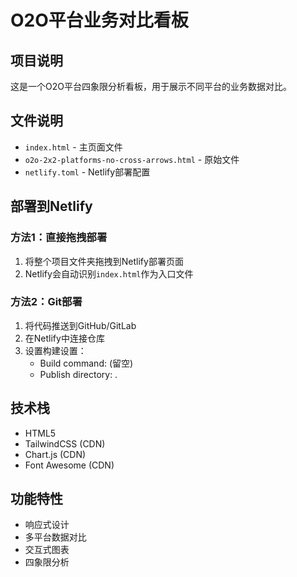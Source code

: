# O2O平台业务对比看板

## 项目说明
这是一个O2O平台四象限分析看板，用于展示不同平台的业务数据对比。

## 文件说明
- `index.html` - 主页面文件
- `o2o-2x2-platforms-no-cross-arrows.html` - 原始文件
- `netlify.toml` - Netlify部署配置

## 部署到Netlify

### 方法1：直接拖拽部署
1. 将整个项目文件夹拖拽到Netlify部署页面
2. Netlify会自动识别`index.html`作为入口文件

### 方法2：Git部署
1. 将代码推送到GitHub/GitLab
2. 在Netlify中连接仓库
3. 设置构建设置：
   - Build command: (留空)
   - Publish directory: .

## 技术栈
- HTML5
- TailwindCSS (CDN)
- Chart.js (CDN)
- Font Awesome (CDN)

## 功能特性
- 响应式设计
- 多平台数据对比
- 交互式图表
- 四象限分析